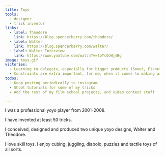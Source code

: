 ```yaml
---
title: Toys
tools:
  - designer
  - trick inventor
links:
  - label: Theodore
    link: https://blog.spencerberry.com/theodore/
  - label: Walter
    link: https://blog.spencerberry.com/walter/
  - label: Walter Interview
    link: https://www.youtube.com/watch?v=toYcQoWjmBg
image: toys.gif
victories:
  - Learning to delegate, especially for bigger products (Snout, Fisherman)
  - Constraints are extra important, for me, when it comes to making art! (Yoyo stuff)
todos:
  - Keep posting periodically to instagram
  - Shoot tutorials for some of my tricks
  - Add the rest of my film school projects, and video contest stuff

---
```

I was a professional yoyo player from 2001-2008.

I have invented at least 50 tricks.

I conceived, designed and produced two unique yoyo designs, Walter and Theodore.

I love skill toys. I enjoy cubing, juggling, diabolo, puzzles and tactile toys of all sorts.

